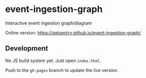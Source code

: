 # event-ingestion-graph

Interactive event ingestion graph/diagram

Online version: https://getsentry.github.io/event-ingestion-graph/

## Development

No JS build system yet. Just open `index.html`.

Push to the `gh-pages` branch to update the live version.
